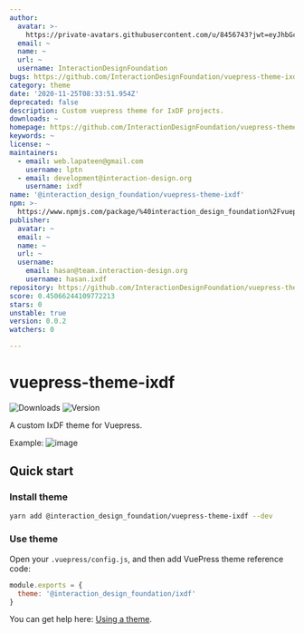 ```yaml
---
author:
  avatar: >-
    https://private-avatars.githubusercontent.com/u/8456743?jwt=eyJhbGciOiJIUzI1NiIsInR5cCI6IkpXVCJ9.eyJpc3MiOiJnaXRodWIuY29tIiwiYXVkIjoicmF3LmdpdGh1YnVzZXJjb250ZW50LmNvbSIsImtleSI6ImtleTEiLCJleHAiOjE3MzQ2NzMzODAsIm5iZiI6MTczNDY3MjE4MCwicGF0aCI6Ii91Lzg0NTY3NDMifQ.MlQwRZsM_QKVpY8mh2CJLIrXMWR3WobgIr99Rm5VPDE&v=4
  email: ~
  name: ~
  url: ~
  username: InteractionDesignFoundation
bugs: https://github.com/InteractionDesignFoundation/vuepress-theme-ixdf/issues
category: theme
date: '2020-11-25T08:33:51.954Z'
deprecated: false
description: Custom vuepress theme for IxDF projects.
downloads: ~
homepage: https://github.com/InteractionDesignFoundation/vuepress-theme-ixdf#readme
keywords: ~
license: ~
maintainers:
  - email: web.lapateen@gmail.com
    username: lptn
  - email: development@interaction-design.org
    username: ixdf
name: '@interaction_design_foundation/vuepress-theme-ixdf'
npm: >-
  https://www.npmjs.com/package/%40interaction_design_foundation%2Fvuepress-theme-ixdf
publisher:
  avatar: ~
  email: ~
  name: ~
  url: ~
  username:
    email: hasan@team.interaction-design.org
    username: hasan.ixdf
repository: https://github.com/InteractionDesignFoundation/vuepress-theme-ixdf
score: 0.45066244109772213
stars: 0
unstable: true
version: 0.0.2
watchers: 0

---
```


# vuepress-theme-ixdf

<p>
  <img src="https://img.shields.io/npm/dt/@interaction_design_foundation/vuepress-theme-ixdf?style=flat-square" alt="Downloads">
  <img src="https://img.shields.io/github/package-json/v/InteractionDesignFoundation/vuepress-theme-ixdf?style=flat-square" alt="Version">
</p>

A custom IxDF theme for Vuepress.


Example:
![image](https://user-images.githubusercontent.com/5278175/144902688-1e2a63c9-ace1-4f08-9f8c-e165f5adff71.png)




## Quick start

### Install theme

```sh
yarn add @interaction_design_foundation/vuepress-theme-ixdf --dev
```

### Use theme

Open your `.vuepress/config.js`, and then add VuePress theme reference code:
```js
module.exports = {
  theme: '@interaction_design_foundation/ixdf'
}
```
You can get help here: [Using a theme](https://vuepress.vuejs.org/theme/using-a-theme.html#theme-shorthand).
